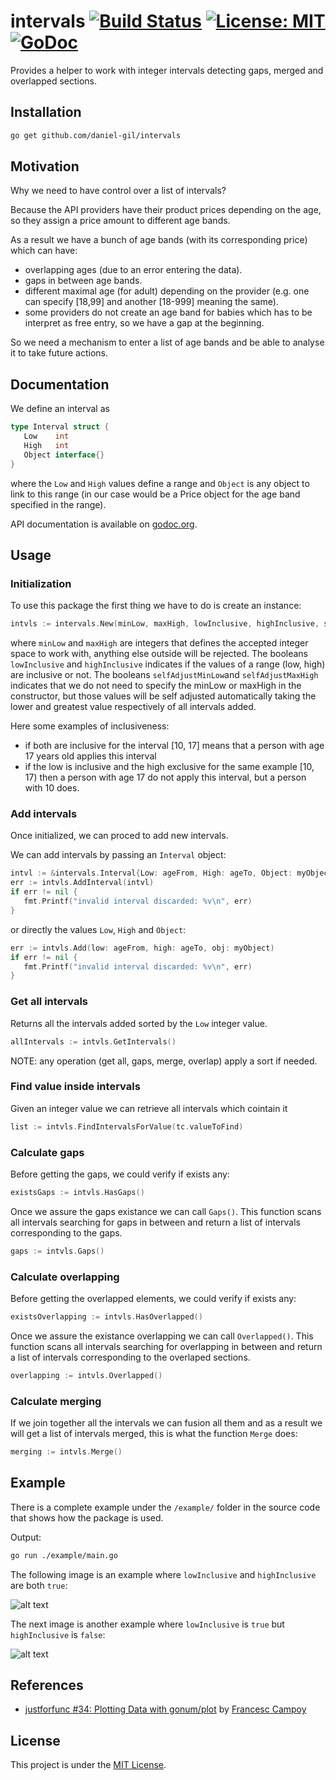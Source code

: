# intervals [![Build Status](https://travis-ci.org/daniel-gil/intervals.svg?branch=master)](https://travis-ci.org/daniel-gil/intervals) [![License: MIT](https://img.shields.io/badge/License-MIT-yellow.svg)](https://opensource.org/licenses/MIT) [![GoDoc](https://godoc.org/github.com/daniel-gil/intervals?status.svg)](https://godoc.org/github.com/daniel-gil/intervals)

Provides a helper to work with integer intervals detecting gaps, merged and overlapped sections.

## Installation

```sh
go get github.com/daniel-gil/intervals
```

## Motivation

Why we need to have control over a list of intervals?

Because the API providers have their product prices depending on the age, so they assign a price amount to different age bands.

As a result we have a bunch of age bands (with its corresponding price) which can have:

- overlapping ages (due to an error entering the data).
- gaps in between age bands.
- different maximal age (for adult) depending on the provider (e.g. one can specify [18,99] and another [18-999] meaning the same).
- some providers do not create an age band for babies which has to be interpret as free entry, so we have a gap at the beginning.

So we need a mechanism to enter a list of age bands and be able to analyse it to take future actions.

## Documentation

We define an interval as

```go
type Interval struct {
   Low    int
   High   int
   Object interface{}
}
```

where the `Low` and `High` values define a range and `Object` is any object to link to this range (in our case would be a Price object for the age band specified in the range).

API documentation is available on [godoc.org][doc].

## Usage

### Initialization

To use this package the first thing we have to do is create an instance:

```go
intvls := intervals.New(minLow, maxHigh, lowInclusive, highInclusive, selfAdjustMinLow, selfAdjustMaxHigh)
```

where `minLow` and `maxHigh` are integers that defines the accepted integer space to work with, anything else outside will be rejected. The booleans `lowInclusive` and `highInclusive` indicates if the values of a range (low, high) are inclusive or not. The booleans `selfAdjustMinLow`and `selfAdjustMaxHigh` indicates that we do not need to specify the minLow or maxHigh in the constructor, but those values will be self adjusted automatically taking the lower and greatest value  respectively of all intervals added.

Here some examples of inclusiveness:

- if both are inclusive for the interval [10, 17] means that a person with age 17 years old applies this interval
- if the low is inclusive and the high exclusive for the same example [10, 17) then a person with age 17 do not apply this interval, but a person with 10 does.

### Add intervals

Once initialized, we can proced to add new intervals.

We can add intervals by passing an `Interval` object:

```go
intvl := &intervals.Interval{Low: ageFrom, High: ageTo, Object: myObject}
err := intvls.AddInterval(intvl)
if err != nil {
   fmt.Printf("invalid interval discarded: %v\n", err)
}
```

or directly the values `Low`, `High` and `Object`:

```go
err := intvls.Add(low: ageFrom, high: ageTo, obj: myObject)
if err != nil {
   fmt.Printf("invalid interval discarded: %v\n", err)
}
```

### Get all intervals

Returns all the intervals added sorted by the `Low` integer value.

```go
allIntervals := intvls.GetIntervals()
```

NOTE: any operation (get all, gaps, merge, overlap) apply a sort if needed.

### Find value inside intervals

Given an integer value we can retrieve all intervals which cointain it

```go
list := intvls.FindIntervalsForValue(tc.valueToFind)
```

### Calculate gaps

Before getting the gaps, we could verify if exists any:

```go
existsGaps := intvls.HasGaps() 
```

Once we assure the gaps existance we can call `Gaps()`. This function scans all intervals searching for gaps in between and return a list of intervals corresponding to the gaps.

```go
gaps := intvls.Gaps()
```

### Calculate overlapping

Before getting the overlapped elements, we could verify if exists any:

```go
existsOverlapping := intvls.HasOverlapped() 
```

Once we assure the existance overlapping we can call `Overlapped()`. This function scans all intervals searching for overlapping in between and return a list of intervals corresponding to the overlaped sections.

```go
overlapping := intvls.Overlapped()
```

### Calculate merging

If we join together all the intervals we can fusion all them and as a result we will get a list of intervals merged, this is what the function `Merge` does:

```go
merging := intvls.Merge() 
```


## Example

There is a complete example under the `/example/` folder in the source code that shows how the package is used.

Output:

```sh
go run ./example/main.go
```

The following image is an example where  `lowInclusive` and `highInclusive` are both `true`:

![alt text](./example/out.png)

The next image is another example where `lowInclusive` is `true` but `highInclusive` is `false`:

![alt text](./example/out2.png)

## References

* [justforfunc #34: Plotting Data with gonum/plot](https://youtu.be/ihP7lQivA6M) by [Francesc Campoy](https://github.com/campoy)


## License

This project is under the [MIT License][mit].

[mit]: https://github.com/daniel-gil/intervals/blob/master/LICENSE
[doc]: https://godoc.org/github.com/daniel-gil/intervals